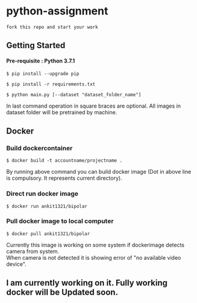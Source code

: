 # python-assignment

    fork this repo and start your work
    
## Getting Started

#### Pre-requisite : Python 3.7.1

    $ pip install --upgrade pip
    
    $ pip install -r requirements.txt
    
    $ python main.py [--dataset "dataset_folder_name"]
    
In last command operation in square braces are optional. All images in dataset folder will be pretrained by machine.

## Docker

### Build dockercontainer

    $ docker build -t accountname/projectname .
    
By running above command you can build docker image (Dot in above line is compulsory. It represents current directory).

### Direct run docker image

    $ docker run ankit1321/bipolar
    
### Pull docker image to local computer

    $ docker pull ankit1321/bipolar
    
Currently this image is working on some system if dockerimage detects camera from system.  
When camera is not detected it is showing error of "no available video device".  

## I am currently working on it. Fully working docker will be Updated soon.
